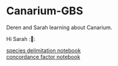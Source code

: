 # Canarium-GBS
Deren and Sarah learning about Canarium. 

Hi Sarah  ::wave::  


[species delimitation notebook](http://nbviewer.jupyter.org/github/sarahfederman/Canarium-GBS/blob/master/species-delimitation-ibpp.ipynb)  
[concordance factor notebook](http://nbviewer.jupyter.org/github/sarahfederman/Canarium-GBS/blob/master/concordance-factor-BUCKy.ipynb)   


